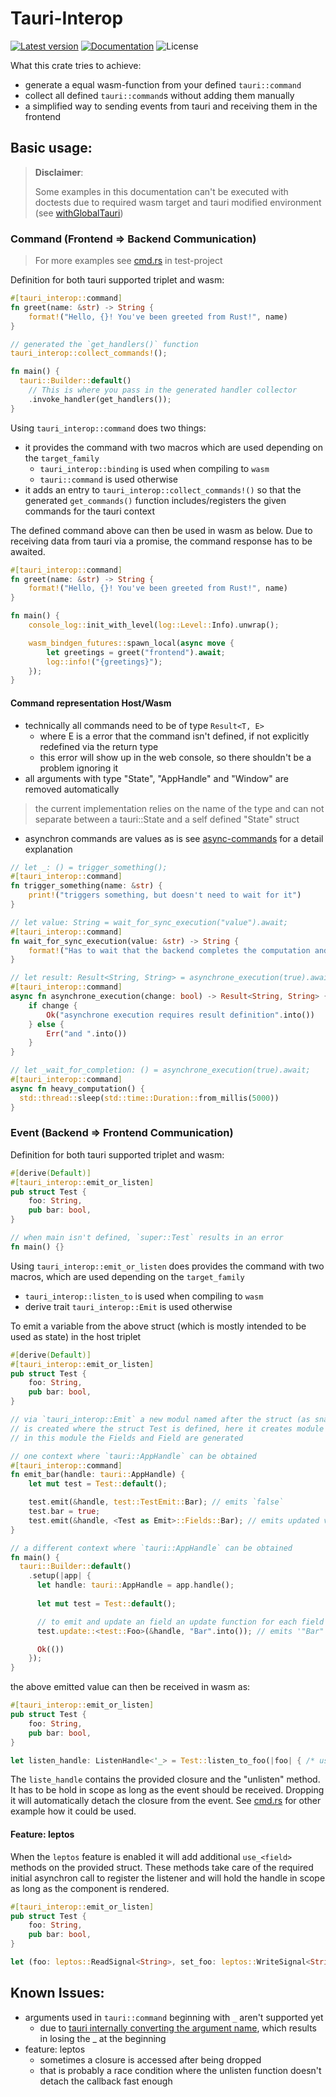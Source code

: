 # Tauri-Interop

[![Latest version](https://img.shields.io/crates/v/tauri-interop.svg)](https://crates.io/crates/tauri-interop)
[![Documentation](https://docs.rs/tauri-interop/badge.svg)](https://docs.rs/tauri-interop)
![License](https://img.shields.io/crates/l/tauri-interop.svg)

What this crate tries to achieve:
- generate a equal wasm-function from your defined `tauri::command`
- collect all defined `tauri::command`s without adding them manually
- a simplified way to sending events from tauri and receiving them in the frontend


## Basic usage:

> **Disclaimer**:
>
> Some examples in this documentation can't be executed with doctests due to
> required wasm target and tauri modified environment (see [withGlobalTauri](https://tauri.app/v1/api/config/#buildconfig.withglobaltauri))

### Command (Frontend => Backend Communication)
> For more examples see [cmd.rs](./test-project/api/src/cmd.rs) in test-project

Definition for both tauri supported triplet and wasm:
```rust , ignore-wasm32-unknown-unknown
#[tauri_interop::command]
fn greet(name: &str) -> String {
    format!("Hello, {}! You've been greeted from Rust!", name)
}

// generated the `get_handlers()` function
tauri_interop::collect_commands!();

fn main() {
  tauri::Builder::default()
    // This is where you pass in the generated handler collector
    .invoke_handler(get_handlers());
}
```

Using `tauri_interop::command` does two things:
- it provides the command with two macros which are used depending on the `target_family`
  - `tauri_interop::binding` is used when compiling to `wasm`
  - `tauri::command` is used otherwise
- it adds an entry to `tauri_interop::collect_commands!()` so that the generated 
  `get_commands()` function includes/registers the given commands for the tauri context

The defined command above can then be used in wasm as below. Due to receiving data from 
tauri via a promise, the command response has to be awaited.
```rust , ignore
#[tauri_interop::command]
fn greet(name: &str) -> String {
    format!("Hello, {}! You've been greeted from Rust!", name)
}

fn main() {
    console_log::init_with_level(log::Level::Info).unwrap();

    wasm_bindgen_futures::spawn_local(async move { 
        let greetings = greet("frontend").await;
        log::info!("{greetings}");
    });
}
```

#### Command representation Host/Wasm

- technically all commands need to be of type `Result<T, E>`
  - where E is a error that the command isn't defined, if not explicitly redefined via the return type
  - this error will show up in the web console, so there shouldn't be a problem ignoring it
- all arguments with type "State", "AppHandle" and "Window" are removed automatically
> the current implementation relies on the name of the type and can not separate between a 
> tauri::State and a self defined "State" struct
- asynchron commands are values as is see [async-commands](https://tauri.app/v1/guides/features/command#async-commands) for a detail explanation

```rust , ignore-wasm32-unknown-unknown
// let _: () = trigger_something();
#[tauri_interop::command]
fn trigger_something(name: &str) {
    print!("triggers something, but doesn't need to wait for it")
}

// let value: String = wait_for_sync_execution("value").await;
#[tauri_interop::command]
fn wait_for_sync_execution(value: &str) -> String {
    format!("Has to wait that the backend completes the computation and returns the {value}")
}

// let result: Result<String, String> = asynchrone_execution(true).await;
#[tauri_interop::command]
async fn asynchrone_execution(change: bool) -> Result<String, String> {
    if change {
        Ok("asynchrone execution requires result definition".into())
    } else {
        Err("and ".into())
    }
}

// let _wait_for_completion: () = asynchrone_execution(true).await;
#[tauri_interop::command]
async fn heavy_computation() {
  std::thread::sleep(std::time::Duration::from_millis(5000))
}
```

### Event (Backend => Frontend Communication)
Definition for both tauri supported triplet and wasm:
```rust
#[derive(Default)]
#[tauri_interop::emit_or_listen]
pub struct Test {
    foo: String,
    pub bar: bool,
}

// when main isn't defined, `super::Test` results in an error
fn main() {}
```

Using `tauri_interop::emit_or_listen` does provides the command with two macros,
which are used depending on the `target_family`
  - `tauri_interop::listen_to` is used when compiling to `wasm`
  - derive trait `tauri_interop::Emit` is used otherwise

To emit a variable from the above struct (which is mostly intended to be used as state) in the host triplet
```rust , ignore-wasm32-unknown-unknown
#[derive(Default)]
#[tauri_interop::emit_or_listen]
pub struct Test {
    foo: String,
    pub bar: bool,
}

// via `tauri_interop::Emit` a new modul named after the struct (as snake_case) 
// is created where the struct Test is defined, here it creates module `test`
// in this module the Fields and Field are generated

// one context where `tauri::AppHandle` can be obtained
#[tauri_interop::command]
fn emit_bar(handle: tauri::AppHandle) {
    let mut test = Test::default();

    test.emit(&handle, test::TestEmit::Bar); // emits `false`
    test.bar = true;
    test.emit(&handle, <Test as Emit>::Fields::Bar); // emits updated value `true`
}

// a different context where `tauri::AppHandle` can be obtained
fn main() {
  tauri::Builder::default()
    .setup(|app| {
      let handle: tauri::AppHandle = app.handle();
      
      let mut test = Test::default();

      // to emit and update an field an update function for each field is generated
      test.update::<test::Foo>(&handle, "Bar".into()); // emits '"Bar"'

      Ok(())
    });
}
```

the above emitted value can then be received in wasm as:
```rust , ignore
#[tauri_interop::emit_or_listen]
pub struct Test {
    foo: String,
    pub bar: bool,
}

let listen_handle: ListenHandle<'_> = Test::listen_to_foo(|foo| { /* use received foo here */ }).await;
```

The `liste_handle` contains the provided closure and the "unlisten" method. It has to be hold in scope as long 
as the event should be received. Dropping it will automatically detach the closure from the event. See 
[cmd.rs](./test-project/api/src/cmd.rs) for other example how it could be used.

#### Feature: leptos
When the `leptos` feature is enabled it will add additional `use_<field>` methods on the provided struct.
These methods take care of the required initial asynchron call to register the listener and will hold the
handle in scope as long as the component is rendered.

```rust , ignore
#[tauri_interop::emit_or_listen]
pub struct Test {
    foo: String,
    pub bar: bool,
}

let (foo: leptos::ReadSignal<String>, set_foo: leptos::WriteSignal<String>) = Test::use_foo(String::default());
```

## Known Issues:
- arguments used in `tauri::command` beginning with `_` aren't supported yet
  - due to [tauri internally converting the argument name](https://tauri.app/v1/guides/features/command#passing-arguments), 
    which results in losing the _ at the beginning
- feature: leptos
  - sometimes a closure is accessed after being dropped
  - that is probably a race condition where the unlisten function doesn't detach the callback fast enough
